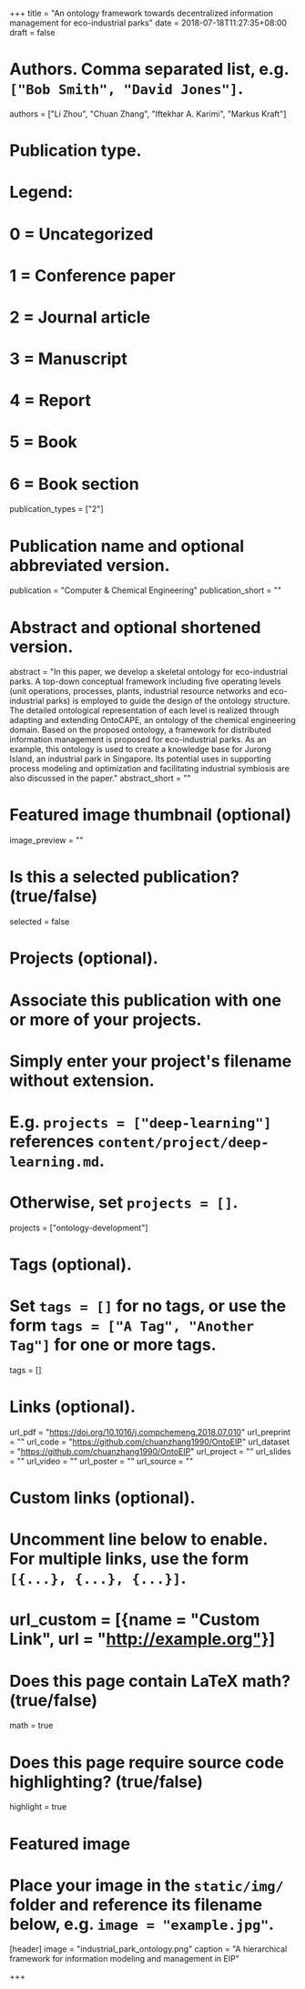 +++
title = "An ontology framework towards decentralized information management for eco-industrial parks"
date = 2018-07-18T11:27:35+08:00
draft = false

# Authors. Comma separated list, e.g. `["Bob Smith", "David Jones"]`.
authors = ["Li Zhou", "Chuan Zhang", "Iftekhar A. Karimi", "Markus Kraft"]

# Publication type.
# Legend:
# 0 = Uncategorized
# 1 = Conference paper
# 2 = Journal article
# 3 = Manuscript
# 4 = Report
# 5 = Book
# 6 = Book section
publication_types = ["2"]

# Publication name and optional abbreviated version.
publication = "Computer & Chemical Engineering"
publication_short = ""

# Abstract and optional shortened version.
abstract = "In this paper, we develop a skeletal ontology for eco-industrial parks. A top-down conceptual framework including five operating levels (unit operations, processes, plants, industrial resource networks and eco-industrial parks) is employed to guide the design of the ontology structure. The detailed ontological representation of each level is realized through adapting and extending OntoCAPE, an ontology of the chemical engineering domain. Based on the proposed ontology, a framework for distributed information management is proposed for eco-industrial parks. As an example, this ontology is used to create a knowledge base for Jurong Island, an industrial park in Singapore. Its potential uses in supporting process modeling and optimization and facilitating industrial symbiosis are also discussed in the paper."
abstract_short = ""

# Featured image thumbnail (optional)
image_preview = ""

# Is this a selected publication? (true/false)
selected = false

# Projects (optional).
#   Associate this publication with one or more of your projects.
#   Simply enter your project's filename without extension.
#   E.g. `projects = ["deep-learning"]` references `content/project/deep-learning.md`.
#   Otherwise, set `projects = []`.
projects = ["ontology-development"]

# Tags (optional).
#   Set `tags = []` for no tags, or use the form `tags = ["A Tag", "Another Tag"]` for one or more tags.
tags = []

# Links (optional).
url_pdf = "https://doi.org/10.1016/j.compchemeng.2018.07.010"
url_preprint = ""
url_code = "https://github.com/chuanzhang1990/OntoEIP"
url_dataset = "https://github.com/chuanzhang1990/OntoEIP"
url_project = ""
url_slides = ""
url_video = ""
url_poster = ""
url_source = ""

# Custom links (optional).
#   Uncomment line below to enable. For multiple links, use the form `[{...}, {...}, {...}]`.
# url_custom = [{name = "Custom Link", url = "http://example.org"}]

# Does this page contain LaTeX math? (true/false)
math = true

# Does this page require source code highlighting? (true/false)
highlight = true

# Featured image
# Place your image in the `static/img/` folder and reference its filename below, e.g. `image = "example.jpg"`.
[header]
image = "industrial_park_ontology.png"
caption = "A hierarchical framework for information modeling and management in EIP"

+++
